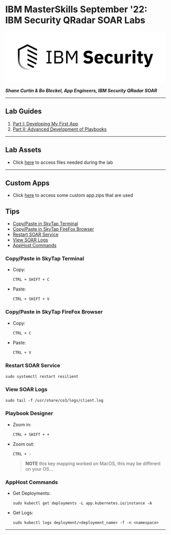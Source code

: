 # IBM MasterSkills September '22: IBM **Security** QRadar SOAR Labs

![screenshot](./logo.png)

***Shane Curtin & Bo Bleckel, App Engineers, IBM **Security** QRadar SOAR***

---

## Lab Guides
 1. [Part I: Developing My First App](Lab%20Guides/Part%20I:%20Developing%20My%20First%20App/README.md)
 2. [Part II: Advanced Development of Playbooks](Lab%20Guides/Part%20II:%20Advanced%20Development%20of%20Playbooks/README.md)

---

## Lab Assets

* Click [here](./Lab%20Assets/) to access files needed during the lab

---

## Custom Apps

* Click [here](./Custom%20Apps/) to access some custom app.zips that are used

## Tips
- [Copy/Paste in SkyTap Terminal](#copypaste-in-skytap-terminal)
- [Copy/Paste in SkyTap FireFox Browser](#copypaste-in-skytap-firefox-browser)
- [Restart SOAR Service](#restart-soar-service)
- [View SOAR Logs](#view-soar-logs)
- [AppHost Commands](#apphost-commands)
### Copy/Paste in SkyTap Terminal

* Copy:
  ```
  CTRL + SHIFT + C
  ```

* Paste:
  ```
  CTRL + SHIFT + V
  ```

### Copy/Paste in SkyTap FireFox Browser

* Copy:
  ```
  CTRL + C
  ```

* Paste:
  ```
  CTRL + V
  ```
### Restart SOAR Service
```
sudo systemctl restart resilient
```

### View SOAR Logs
```
sudo tail -f /usr/share/co3/logs/client.log
```

### Playbook Designer

* Zoom in:
  ```
  CTRL + SHIFT + +
  ```

* Zoom out:
  ```
  CTRL + -
  ```

  > **NOTE** this key mapping worked on MacOS, this may be different on your OS...
### AppHost Commands

* Get Deployments:
  ```
  sudo kubectl get deployments -L app.kubernetes.io/instance -A
  ```

* Get Logs:
  ```
  sudo kubectl logs deployment/<deployment_name> -f -n <namespace>
  ```

---